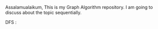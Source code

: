 Assalamualaikum, This is my Graph Algorithm repository. I am going to discuss about the topic sequentially. 

DFS :


